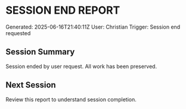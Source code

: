 # SESSION END REPORT
Generated: 2025-06-16T21:40:11Z
User: Christian
Trigger: Session end requested

## Session Summary
Session ended by user request.
All work has been preserved.

## Next Session
Review this report to understand session completion.

